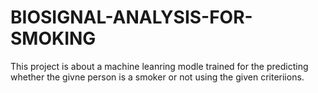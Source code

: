# BIOSIGNAL-ANALYSIS-FOR-SMOKING
This project is about a machine leanring modle trained for the  predicting whether the givne person is a smoker or not using the given criteriions.
